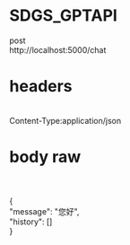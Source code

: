 # SDGS_GPTAPI
post<br>
http://localhost:5000/chat

# headers
<br>
Content-Type:application/json

# body raw
<br>
<br>
{<br>
  "message": "您好",<br>
  "history": []<br>
}
